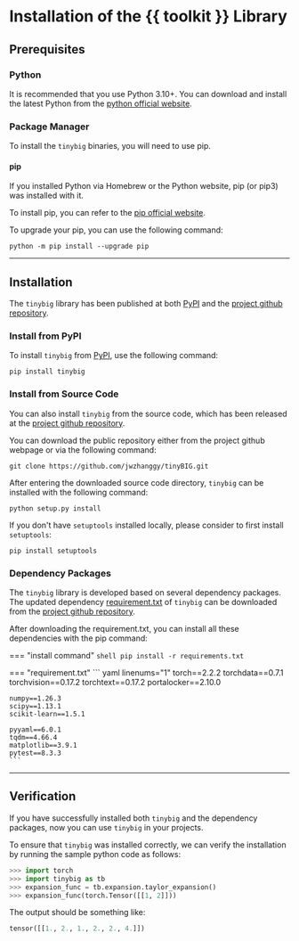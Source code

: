 # Installation of the {{ toolkit }} Library

## Prerequisites

### Python

It is recommended that you use Python 3.10+. You can download and install the latest Python 
from the [python official website](https://www.python.org/downloads/).

### Package Manager

To install the `tinybig` binaries, you will need to use pip. 

#### pip

If you installed Python via Homebrew or the Python website, pip (or pip3) was installed with it.

To install pip, you can refer to the [pip official website](https://pip.pypa.io/en/stable/installation/).

To upgrade your pip, you can use the following command:
```shell
python -m pip install --upgrade pip
```

<!--
#### Anaconda

To install Anaconda, you can download graphical installer provided at the 
[Anaconda official website](https://www.anaconda.com/download/success). 
-->

--------------------

## Installation

The `tinybig` library has been published at both [PyPI](https://pypi.org/project/tinybig/) and the [project github repository](https://github.com/jwzhanggy/tinyBIG).

### Install from PyPI

To install `tinybig` from [PyPI](https://pypi.org/project/tinybig/), use the following command:

```shell
pip install tinybig
```
<!--
### Anaconda

To install PyTorch via Anaconda, use the following conda command:

```shell
caonda install tinybig
```
-->
### Install from Source Code

You can also install `tinybig` from the source code, which has been released at the 
[project github repository](https://github.com/jwzhanggy/tinyBIG). 

You can download the public repository either from the project github webpage or via the following command:
```shell
git clone https://github.com/jwzhanggy/tinyBIG.git
```

After entering the downloaded source code directory, `tinybig` can be installed with the following command:

```shell
python setup.py install
```

If you don't have `setuptools` installed locally, please consider to first install `setuptools`:
```shell
pip install setuptools 
```

### Dependency Packages

The `tinybig` library is developed based on several dependency packages. 
The updated dependency [requirement.txt](https://github.com/jwzhanggy/tinyBIG/blob/main/requirements.txt) of `tinybig`
can be downloaded from the [project github repository](https://github.com/jwzhanggy/tinyBIG).

After downloading the requirement.txt, you can install all these dependencies with the pip command:

=== "install command"
    ```shell
    pip install -r requirements.txt
    ```

=== "requirement.txt"
    ``` yaml linenums="1"
    torch==2.2.2
    torchdata==0.7.1
    torchvision==0.17.2
    torchtext==0.17.2
    portalocker==2.10.0
    
    numpy==1.26.3
    scipy==1.13.1
    scikit-learn==1.5.1
    
    pyyaml==6.0.1
    tqdm==4.66.4
    matplotlib==3.9.1
    pytest==8.3.3
    ```

--------------------

## Verification

If you have successfully installed both `tinybig` and the dependency packages, now you can use `tinybig` in your projects.

To ensure that `tinybig` was installed correctly, we can verify the installation by running the sample python code as follows:

```python
>>> import torch
>>> import tinybig as tb
>>> expansion_func = tb.expansion.taylor_expansion()
>>> expansion_func(torch.Tensor([[1, 2]]))
```
The output should be something like:
```python
tensor([[1., 2., 1., 2., 2., 4.]])
```